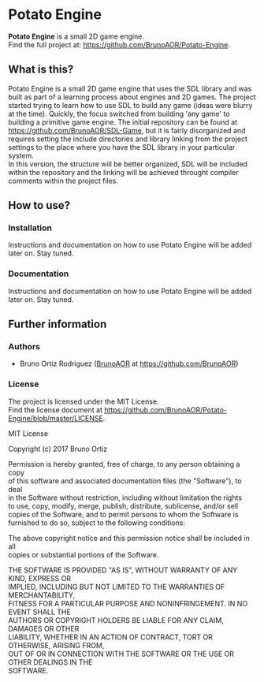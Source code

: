 # Potato Engine
__Potato Engine__ is a small 2D game engine.  
Find the full project at: https://github.com/BrunoAOR/Potato-Engine.


## What is this?
Potato Engine is a small 2D game engine that uses the SDL library and was built as part of a learning process about engines and 2D games. The project started trying to learn how to use SDL to build any game (ideas were blurry at the time). Quickly, the focus switched from building 'any game' to building a primitive game engine. The initial repository can be found at https://github.com/BrunoAOR/SDL-Game, but it is fairly disorganized and requires setting the include directories and library linking from the project settings to the place where you have the SDL library in your particular system.  
In this version, the structure will be better organized, SDL will be included within the repository and the linking will be achieved throught compiler comments within the project files.

## How to use?

### Installation
Instructions and documentation on how to use Potato Engine will be added later on. Stay tuned.

### Documentation
Instructions and documentation on how to use Potato Engine will be added later on. Stay tuned.

## Further information

### Authors
* Bruno Ortiz Rodriguez ([BrunoAOR](https://github.com/BrunoAOR) at https://github.com/BrunoAOR)

### License
The project is licensed under the MIT License.  
Find the license document at https://github.com/BrunoAOR/Potato-Engine/blob/master/LICENSE.

MIT License

Copyright (c) 2017 Bruno Ortiz

Permission is hereby granted, free of charge, to any person obtaining a copy  
of this software and associated documentation files (the "Software"), to deal  
in the Software without restriction, including without limitation the rights  
to use, copy, modify, merge, publish, distribute, sublicense, and/or sell  
copies of the Software, and to permit persons to whom the Software is  
furnished to do so, subject to the following conditions:  

The above copyright notice and this permission notice shall be included in all  
copies or substantial portions of the Software.

THE SOFTWARE IS PROVIDED "AS IS", WITHOUT WARRANTY OF ANY KIND, EXPRESS OR  
IMPLIED, INCLUDING BUT NOT LIMITED TO THE WARRANTIES OF MERCHANTABILITY,  
FITNESS FOR A PARTICULAR PURPOSE AND NONINFRINGEMENT. IN NO EVENT SHALL THE  
AUTHORS OR COPYRIGHT HOLDERS BE LIABLE FOR ANY CLAIM, DAMAGES OR OTHER  
LIABILITY, WHETHER IN AN ACTION OF CONTRACT, TORT OR OTHERWISE, ARISING FROM,  
OUT OF OR IN CONNECTION WITH THE SOFTWARE OR THE USE OR OTHER DEALINGS IN THE  
SOFTWARE.
